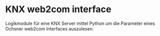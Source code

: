 # KNX web2com interface

Logikmodule für eine KNX Server mittel Python um die Parameter eines Ochsner web2com Interfaces auszulesen.


